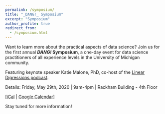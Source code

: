 ```yaml
---
permalink: /symposium/
title: "_DANG!_ Symposium"
excerpt: "Symposium"
author_profile: true
redirect_from:
  - /symposium.html
---
```


Want to learn more about the practical aspects of data science? Join us for the first annual **_DANG!_ Symposium**, a one-day event for data science practitioners of all experience levels in the University of Michigan community.

Featuring keynote speaker Katie Malone, PhD, co-host of the [Linear Digressions podcast](http://lineardigressions.com/).

Details: Friday, May 29th, 2020 \| 9am-4pm \| Rackham Building - 4th Floor

[[iCal](https://events.umich.edu/event/71204-17785642/feed/ical) \| [Google Calendar](http://www.google.com/calendar/event?action=TEMPLATE&text=DANG%21%20Symposium&dates=20200529T130000Z/20200529T210000Z&details=https%3A%2F%2Fum-dang.github.io%2Fsymposium%2F...&location=Rackham%20Graduate%20School%20(Horace%20H.)%20-%204th%20Floor&trp=false&sprop=&sprop=name:)]

Stay tuned for more information!
